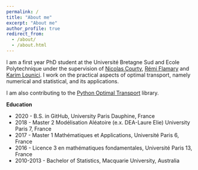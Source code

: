 ```yaml
---
permalink: /
title: "About me"
excerpt: "About me"
author_profile: true
redirect_from: 
  - /about/
  - /about.html
---
```


I am a first year PhD student at the Université Bretagne Sud and Ecole Polytechnique under the supervision of [Nicolas Courty](https://people.irisa.fr/Nicolas.Courty/), [Rémi Flamary](https://remi.flamary.com/index.html) and [Karim Lounici](http://www.cmapx.polytechnique.fr/~karim.lounici/). I work on the practical aspects of optimal transport, namely numerical and statistical, and its applications.

I am also contributing to the [Python Optimal Transport](https://pythonot.github.io/index.html) library.

**Education**

* 2020 - B.S. in GitHub, University Paris Dauphine, France
* 2018 - Master 2 Modélisation Aléatoire (e.x. DEA-Laure Elie) University Paris 7, France
* 2017 - Master 1 Mathématiques et Applications, Université Paris 6, France
* 2016 - Licence 3 en mathématiques fondamentales, Université Paris 13, France
* 2010-2013 - Bachelor of Statistics, Macquarie University, Australia
